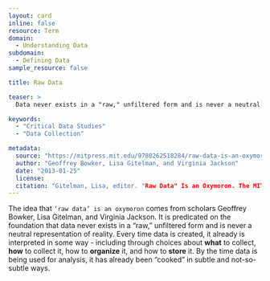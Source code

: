 ```yaml
---
layout: card
inline: false
resource: Term
domain:
  - Understanding Data
subdomain:
  - Defining Data
sample_resource: false

title: Raw Data

teaser: >
  Data never exists in a "raw," unfiltered form and is never a neutral representation of reality.

keywords:
  - "Critical Data Studies"
  - "Data Collection"

metadata:
  source: "https://mitpress.mit.edu/9780262518284/raw-data-is-an-oxymoron/"
  author: "Geoffrey Bowker, Lisa Gitelman, and Virginia Jackson"
  date: "2013-01-25"
  license:
  citation: "Gitelman, Lisa, editor. "Raw Data" Is an Oxymoron. The MIT Press, 2013."
---
```


The idea that `‘raw data’ is an oxymoron` comes from scholars Geoffrey Bowker, Lisa Gitelman, and Virginia Jackson. It is predicated on the foundation that data never exists in a “raw,” unfiltered form and is never a neutral representation of reality. Every time data is created, it already is interpreted in some way - including through choices about **what** to collect, **how** to collect it, how to **organize** it, and how to **store** it. By the time data is being used for analysis, it has already been “cooked” in subtle and not-so-subtle ways.
